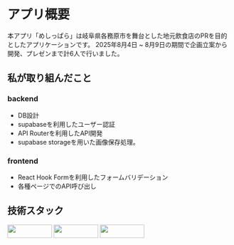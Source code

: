 # アプリ概要
本アプリ「めしっぱら」は岐阜県各務原市を舞台とした地元飲食店のPRを目的としたアプリケーションです。
2025年8月4日 ~ 8月9日の期間で企画立案から開発、プレゼンまで計6人で行いました。

## 私が取り組んだこと
### backend
- DB設計
- supabaseを利用したユーザー認証
- API Routerを利用したAPI開発
- supabase storageを用いた画像保存処理。
### frontend
- React Hook Formを利用したフォームバリデーション
- 各種ページでのAPI呼び出し

## 技術スタック
<img src="https://img.shields.io/badge/next.js-black?logo=next.js&logoColor=white" style="width:100px ; height:30px"></img>
<img src="https://img.shields.io/badge/supabase-purple?logo=supabase&logoColor=white" style="width:100px ; height:30px"></img>
<img src="https://img.shields.io/badge/prisma-red?logo=prisma&logoColor=white" style="width:100px ; height:30px"></img>

